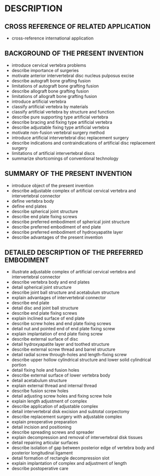 # DESCRIPTION

## CROSS REFERENCE OF RELATED APPLICATION

- cross-reference international application

## BACKGROUND OF THE PRESENT INVENTION

- introduce cervical vertebra problems
- describe importance of surgeries
- motivate anterior intervertebral disc nucleus pulposus excise
- describe autograft bone grafting fusion
- limitations of autograft bone grafting fusion
- describe allograft bone grafting fusion
- limitations of allograft bone grafting fusion
- introduce artificial vertebra
- classify artificial vertebra by materials
- classify artificial vertebra by structure and function
- describe pure supporting type artificial vertebra
- describe bracing and fixing type artificial vertebra
- describe adjustable fixing type artificial vertebra
- motivate non-fusion vertebral surgery method
- introduce artificial intervertebral disc replacement surgery
- describe indications and contraindications of artificial disc replacement surgery
- limitations of artificial intervertebral discs
- summarize shortcomings of conventional technology

## SUMMARY OF THE PRESENT INVENTION

- introduce object of the present invention
- describe adjustable complex of artificial cervical vertebra and intervertebral connector
- define vertebra body
- define end plates
- describe spherical joint structure
- describe end plate fixing screws
- describe preferred embodiment of spherical joint structure
- describe preferred embodiment of end plate
- describe preferred embodiment of hydroxyapatite layer
- describe advantages of the present invention

## DETAILED DESCRIPTION OF THE PREFERRED EMBODIMENT

- illustrate adjustable complex of artificial cervical vertebra and intervertebral connector
- describe vertebra body and end plates
- detail spherical joint structure
- describe joint ball structure and acetabulum structure
- explain advantages of intervertebral connector
- describe end plate
- detail disc and joint ball structure
- describe end plate fixing screws
- explain inclined surface of end plate
- describe screw holes and end plate fixing screws
- detail nut and pointed end of end plate fixing screw
- explain implantation of end plate fixing screw
- describe external surface of disc
- detail hydroxyapatite layer and toothed structure
- describe external screw thread and barrel structure
- detail radial screw through-holes and length-fixing screw
- describe upper hollow cylindrical structure and lower solid cylindrical portion
- detail fixing hole and fusion holes
- describe external surface of lower vertebra body
- detail acetabulum structure
- explain external thread and internal thread
- describe fusion screw holes
- detail adjusting screw holes and fixing screw hole
- explain length adjustment of complex
- describe application of adjustable complex
- detail intervertebral disk excision and subtotal corpectomy
- describe replacement surgery with adjustable complex
- explain preoperative preparation
- detail incision and positioning
- describe spreading screws and spreader
- explain decompression and removal of intervertebral disk tissues
- detail repairing articular surfaces
- describe isolation of gap between posterior edge of vertebra body and posterior longitudinal ligament
- detail formation of rectangle decompression slot
- explain implantation of complex and adjustment of length
- describe postoperative care


